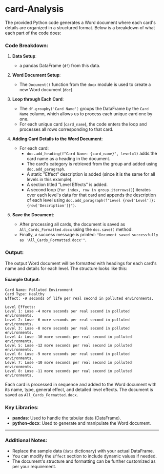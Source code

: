 # card-Analysis
The provided Python code generates a Word document where each card's details are organized in a structured format. Below is a breakdown of what each part of the code does:

### Code Breakdown:

1. **Data Setup**:
   -  a pandas DataFrame (`df`) from this data.

2. **Word Document Setup**:
   - The `Document()` function from the `docx` module is used to create a new Word document (`doc`).
   
3. **Loop through Each Card**:
   - The `df.groupby('Card Name')` groups the DataFrame by the `Card Name` column, which allows us to process each unique card one by one.
   - For each unique card (`card_name`), the code enters the loop and processes all rows corresponding to that card.

4. **Adding Card Details to the Word Document**:
   - For each card:
     - `doc.add_heading(f"Card Name: {card_name}", level=1)` adds the card name as a heading in the document.
     - The card's category is retrieved from the group and added using `doc.add_paragraph`.
     - A static "Effect" description is added (since it is the same for all levels in this example).
     - A section titled "Level Effects" is added.
     - A second loop (`for index, row in group.iterrows()`) iterates over each level's data for that card and appends the description of each level using `doc.add_paragraph(f"Level {row['Level']}: {row['Description']}")`.

5. **Save the Document**:
   - After processing all cards, the document is saved as `All_Cards_Formatted.docx` using the `doc.save()` method.
   - Finally, a success message is printed: `"Document saved successfully as 'All_Cards_Formatted.docx'"`.

### Output:
The output Word document will be formatted with headings for each card's name and details for each level. The structure looks like this:

#### Example Output:

```
Card Name: Polluted Environment
Card Type: Healthy
Effect: -9 seconds of life per real second in polluted environments.

Level Effects:
Level 1: Lose -4 more seconds per real second in polluted environments.
Level 2: Lose -6 more seconds per real second in polluted environments.
Level 3: Lose -8 more seconds per real second in polluted environments.
Level 4: Lose -10 more seconds per real second in polluted environments.
Level 5: Lose -12 more seconds per real second in polluted environments.
Level 6: Lose -9 more seconds per real second in polluted environments.
Level 7: Lose -10 more seconds per real second in polluted environments.
Level 8: Lose -11 more seconds per real second in polluted environments.
```

Each card is processed in sequence and added to the Word document with its name, type, general effect, and detailed level effects. The document is saved as `All_Cards_Formatted.docx`.

### Key Libraries:
- **pandas**: Used to handle the tabular data (DataFrame).
- **python-docx**: Used to generate and manipulate the Word document.

---

### Additional Notes:
- Replace the sample data (`data` dictionary) with your actual DataFrame.
- You can modify the `Effect` section to include dynamic values if needed.
- The document's structure and formatting can be further customized as per your requirement.
